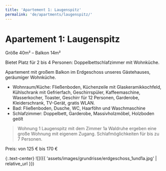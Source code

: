```yaml
---
title: 'Apartement 1: Laugenspitz'
permalink: 'de/apartments/laugenspitz/'
---
```


# Apartement 1: Laugenspitz

Größe 40m² – Balkon 14m²

Bietet Platz für 2 bis 4 Personen: Doppelbettschlafzimmer mit Wohnküche.

Apartement mit großem Balkon im Erdgeschoss unseres Gästehauses, geräumiger Wohnküche. 

* Wohnraum/Küche: Fließenboden, Küchenzeile mit Glaskeramikkochfeld, Kühlschrank mit Gefrierfach, Geschirrspüler, Kaffeemaschine, Wasserkocher, Toaster, Geschirr für 12 Personen, Garderobe, Kleiderschrank, TV-Gerät, gratis WLAN.
* Bad: Fließenboden, Dusche, WC, Haarföhn und Waschmaschine
* Schlafzimmer: Doppelbett, Garderobe, Massivholzmöbel, Holzboden geölt

> Wohnung 1 Laugenspitz mit dem Zimmer 1a Waldruhe ergeben eine große Wohnung mit eigenem Zugang. Schlafmöglichkeiten für bis zu 7 Personen.

Preis: von 125 € bis 170 €

{:.text-center}
![]({{ 'assets/images/grundrisse/erdgeschoss_1und1a.jpg' | relative_url }})
